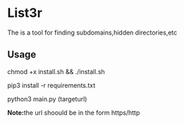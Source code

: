 <h1>List3r</h1>
<p>The is a tool for finding subdomains,hidden directories,etc</p>
<p><h2>Usage</h2></p>
<p>chmod +x install.sh && ./install.sh<p>
<p>pip3 install -r requirements.txt</p>
<p>python3 main.py (targeturl) </p>
<p><strong>Note:</strong>the url shoould be in the form https/http</p>
